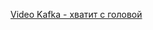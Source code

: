 [Video Kafka - хватит с головой](https://www.youtube.com/watch?v=-AZOi3kP9Js&t=448s&ab_channel=ВладимирБогдановский)